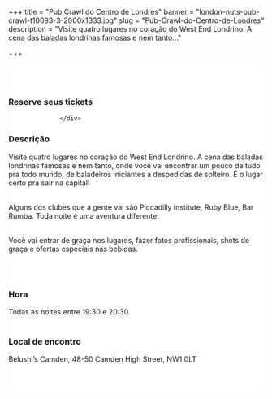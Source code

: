 ﻿+++
title = "Pub Crawl do Centro de Londres"
banner = "london-nuts-pub-crawl-t10093-3-2000x1333.jpg"
slug = "Pub-Crawl-do-Centro-de-Londres"
description = "Visite quatro lugares no coração do West End Londrino. A cena das baladas londrinas famosas e nem tanto..."

+++

<section class="mbr-section" id="msg-box5-1w" style="background-color: rgb(255, 255, 255); padding-top: 40px; padding-bottom: 40px;">
    <div class="container">
        <div class="row">
        <div class="col-md-6 col-lg-5 col-xl-4">
<h3>Reserve seus tickets</h3>
<script src="https://assets.ticketinghub.com/checkout.js" data-channel="84f16908-36a3-4546-8ca7-3bf7cb2d99dd" data-endpoint="https://api.ticketinghub.com" data-product="997913af-7886-4279-ab64-af2c8ff7e577" data-layout="embed" data-landing="calendar" data-event-period="7" data-events-view-mode="multi-day" data-fields="name,email,telephone" data-collect-voucher-recipient-info="1" data-color="#1b2d49" data-button-label="BOOK NOW" data-footer="ssl" data-lang="pt" data-discounts="1" data-free="0" data-avs="0" data-subscribe="1" data-ga-track-pageviews="1" data-ga-track-purchases="1"></script>


                  </div>
<div class="col-md-6 col-lg-7 col-xl-8"> <h3 class="mbr-section-title display-2">Descrição</h3>

Visite quatro lugares no coração do West End Londrino. A cena das baladas londrinas famosas e nem tanto, onde você vai encontrar um pouco de tudo pra todo mundo, de baladeiros iniciantes a despedidas de solteiro. É o lugar certo pra sair na capital!<br><br>

Alguns dos clubes que a gente vai são Piccadilly Institute, Ruby Blue, Bar Rumba. Toda noite é uma aventura diferente.<br><br>

Você vai entrar de graça nos lugares, fazer fotos profissionais, shots de graça e ofertas especiais nas bebidas.

<br>
<br>
<h3 class="mbr-section-title display-2">Hora</h3>
Todas as noites entre 19:30 e 20:30.
<br>
<br>

<h3 class="mbr-section-title display-2">Local de encontro</h3>
Belushi’s Camden, 48-50 Camden High Street, NW1 0LT
<br>
<br>
<script src='https://static.citymapper.com/js/embed/widget.js' data-slug='99gdm5' data-width=600></script> </div>

</section>
